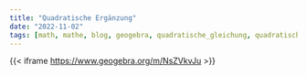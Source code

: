 ```yaml
---
title: "Quadratische Ergänzung"
date: "2022-11-02"
tags: [math, mathe, blog, geogebra, quadratische_gleichung, quadratische_ergänzung, completing_the_square, square, explainlearnrepeat]
---
```


{{< iframe https://www.geogebra.org/m/NsZVkvJu >}}